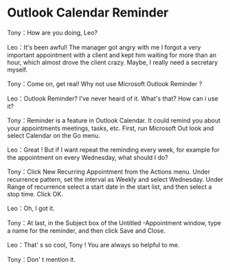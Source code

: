# Outlook Calendar Reminder

Tony：How are you doing, Leo?

Leo：It's been awful! The manager got angry with me I forgot a very important appointment with a client and kept him waiting for more than an hour, which almost drove the client crazy. Maybe, I really need a secretary myself.

Tony：Come on, get real! Why not use Microsoft Outlook Reminder ?

Leo：Outlook Reminder? I’ve never heard of it. What's that? How can i use it?

Tony：Reminder is a feature in Outlook Calendar. It could remind you about your appointments meetings, tasks, etc. First, run Microsoft Out look and select Calendar on the Go menu.

Leo：Great ! But if I want repeat the reminding every week, for example for the appointment on every Wednesday, what should I do?

Tony：Click New Recurring Appointment from the Actions menu. Under recurrence pattern, set the interval as Weekly and select Wednesday. Under Range of recurrence select a start date in the start list, and then select a stop time. Click OK.

Leo：Oh, I got it.

Tony：At last, in the Subject box of the Untitled -Appointment window, type a name for the reminder, and then click Save and Close.

Leo：That' s so cool, Tony !  You are always so helpful to me.

Tony：Don' t mention it.